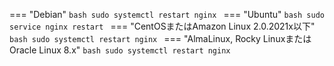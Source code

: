 === "Debian"
    ```bash
    sudo systemctl restart nginx
    ```
=== "Ubuntu"
    ```bash
    sudo service nginx restart
    ```
=== "CentOSまたはAmazon Linux 2.0.2021x以下"
    ```bash
    sudo systemctl restart nginx
    ```
=== "AlmaLinux, Rocky LinuxまたはOracle Linux 8.x"
    ```bash
    sudo systemctl restart nginx
    ```